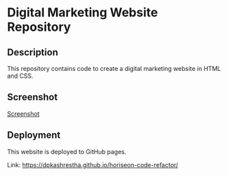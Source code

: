 # Digital Marketing Website Repository

## Description
This repository contains code to create a digital marketing website in HTML and CSS.

## Screenshot
[Screenshot](./assets/images/dpkashrestha.github.io.png)

## Deployment
This website is deployed to GitHub pages. 

Link: https://dpkashrestha.github.io/horiseon-code-refactor/
